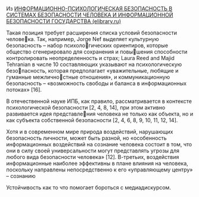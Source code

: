 
Из [ИНФОРМАЦИОННО-ПСИХОЛОГИЧЕСКАЯ БЕЗОПАСНОСТЬ В СИСТЕМАХ БЕЗОПАСНОСТИ ЧЕЛОВЕКА И ИНФОРМАЦИОННОЙ БЕЗОПАСНОСТИ ГОСУДАРСТВА (elibrary.ru)](https://www.elibrary.ru/item.asp?id=22284013)

Такая позиция требует расширения списка условий безопасности человека. Так, например, Jorge Nef выделяет культурную безопасность – набор психологических ориентиров, которые общество сгенерировало для сохранения и повышения способности контролировать неопределенность и страх; Laura Reed and Majid Tehranian в числе 10 составляющих указывают на психологическую безопасность, которая предполагает «уважительные, любящие и гуманные межличностные отношения», и коммуникационную безопасность – «возможность свободы и баланса в информационных потоках» [16].

В отечественной науке ИПБ, как правило, рассматривается в контексте психологической безопасности [2, 4, 8, 14], при этом активно развивается идея представления человека не только как объекта, но и как субъекта собственной безопасности [2, 4, 6, 8, 9, 10, 11, 12, 14].


Хотя и в современном мире природа воздействий, нарушающих безопасность личности, может быть разной, но «особенность информационных воздействий на сознание человека состоит в том, что они в силу своей универсальности могут представлять угрозы для любого вида безопасности человека» [12]. В-третьих, воздействия информационные наиболее эффективны в плане влияния на человека, поскольку направлены непосредственно к его «управляющему центру» – сознанию

Устойчивость как то что помогает бороться с медиадискурсом.